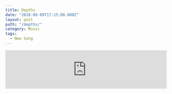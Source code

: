 ```yaml
---
title: Depths
date: "2018-09-09T17:15:00.000Z"
layout: post
path: "/depths/"
category: Music
tags:
  - New Song
---
```

<iframe style="border: 0; width: 100%; height: 120px;" src="https://bandcamp.com/EmbeddedPlayer/track=3734422215/size=large/bgcol=ffffff/linkcol=333333/tracklist=false/artwork=small/transparent=true/" seamless><a href="http://bangtilde.bandcamp.com/track/cave-music">Depths by Bang Tilde</a></iframe>